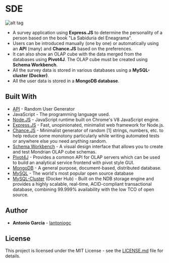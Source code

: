 # SDE

![alt tag](https://i.imgur.com/Sr6qsU9.png)

* A survey application using **Express.JS** to determine the personality of a person based on the book "La Sabiduria del Eneagrama".
* Users can be introduced manually (one by one) or automatically using an **API** (many) and **Chance.JS** based on the preferences.
* It can also show an OLAP cube with the data merged from the databases using **Pivot4J**. The OLAP cube must be created using **Schema Workbench**.
* All the survey data is stored in various databases using a **MySQL-cluster (Docker)**.
* All the user data is stored in a **MongoDB database**.

## Built With

* [API](https://randomuser.me/) - Random User Generator
* JavaScript - The programming language used.
* [Node.JS](https://nodejs.org/es/) - JavaScript runtime built on Chrome's V8 JavaScript engine.
* [Express.JS](https://expressjs.com/) - Fast, unopinionated, minimalist web framework for Node.js.
* [Chance.JS](https://chancejs.com/) - Minimalist generator of random [1] strings, numbers, etc. to help reduce some monotony particularly while writing automated tests or anywhere else you need anything random.
* [Schema Workbench](https://community.hitachivantara.com/s/article/downloads) - A visual design interface that allows you to create and test Mondrian OLAP cube schemas.
* [Pivot4J](https://github.com/mysticfall/pivot4j) - Provides a common API for OLAP servers which can be used to build an analytical service frontend with pivot style GUI.
* [MongoDB](https://www.mongodb.com/) - A general purpose, document-based, distributed database.
* [MySQL](https://www.mysql.com/) - The world's most popular open source database
* [MySQL-Cluster](https://hub.docker.com/r/mysql/mysql-cluster) (Docker Hub) - Built on the NDB storage engine and provides a highly scalable, real-time, ACID-compliant transactional database, combining 99.999% availability with the low TCO of open source.

## Author

* **Antonio Garcia** -  [lantoniogc](https://github.com/lantoniogc/)

## License

This project is licensed under the MIT License - see the [LICENSE.md](LICENSE.md) file for details.
